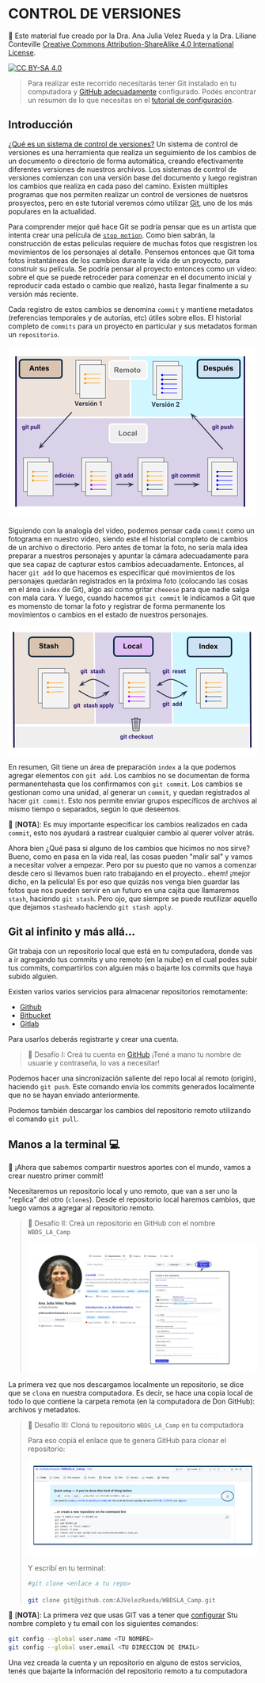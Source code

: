 # CONTROL DE VERSIONES


🚨 Este material fue creado por la Dra. Ana Julia Velez Rueda y la Dra. Liliane Conteville
[Creative Commons Attribution-ShareAlike 4.0 International License][cc-by-sa].

[![CC BY-SA 4.0][cc-by-sa-image]][cc-by-sa]

[cc-by-sa]: http://creativecommons.org/licenses/by-sa/4.0/
[cc-by-sa-image]: https://licensebuttons.net/l/by-sa/4.0/88x31.png
[cc-by-sa-shield]: https://img.shields.io/badge/License-CC%20BY--SA%204.0-lightgrey.svg

> Para realizar este recorrido necesitarás tener Git instalado en tu computadora y [GitHub adecuadamente](https://docs.github.com/es/get-started/quickstart/set-up-git) configurado. Podés encontrar un resumen de lo que necesitas en el [tutorial de configuración]().

##  Introducción

[¿Qué es un sistema de control de versiones?](#control-de-versiones)
Un sistema de control de versiones es una herramienta que realiza un seguimiento de los cambios de un documento o directorio de forma automática, creando efectivamente diferentes versiones de nuestros archivos. Los sistemas de control de versiones comienzan con una versión base del documento y luego registran los cambios que realiza en cada paso del camino. Existen múltiples programas que nos permiten realizar un control de versiones de nuetsros prosyectos, pero en este tutorial veremos cómo utilizar [Git](https://git-scm.com/downloads), uno de los más populares en la actualidad.

Para comprender mejor qué hace Git se podría pensar que es un artista que intenta crear una película de [`stop motion`](https://es.wikipedia.org/wiki/Animaci%C3%B3n_en_volumen). Como bien sabrán, la construcción de estas películas requiere de muchas fotos que resgistren los movimientos de los personajes al detalle. Pensemos entonces que Git toma fotos instantáneas de los cambios durante la vida de un proyecto, para construir su película. Se podría pensar al proyecto entonces como un video: sobre el que se puede retroceder para comenzar en el documento inicial y reproducir cada estado o cambio que realizó, hasta llegar finalmente a su versión más reciente.

Cada registro de estos cambios se denomina `commit` y mantiene metadatos (referencias temporales y de autorías, etc) útiles sobre ellos. El historial completo de `commits` para un proyecto en particular y sus metadatos forman un `repositorio`. 

![Git commits img](./assets/%5BES%5DCONTROL_DE_VERSIONES_schema1.png)

Siguiendo con la analogía del video, podemos pensar cada `commit` como un fotograma en nuestro video, siendo este el historial completo de cambios de un archivo o directorio. Pero antes de tomar la foto, no sería mala idea preparar a nuestros personajes y apuntar la cámara adecuadamente para que sea capaz de capturar estos cambios adecuadamente. Entonces, al hacer `git add` lo que hacemos es especificar qué movimientos de los personajes quedarán registrados en la próxima foto (colocando las cosas en el área `index` de Git), algo así como gritar `cheeese` para que nadie salga con mala cara. Y luego, cuando hacemos `git commit` le indicamos a Git que es momensto de tomar la foto y registrar de forma permanente los movimientos o cambios en el estado de nuestros personajes.

![Git areas](./assets/%5BES%5DCONTROL_DE_VERSIONES_git_areas.png)

En resumen, Git tiene un área de preparación `index` a la que podemos agregar elementos con `git add`. Los cambios no se documentan de forma permanentehasta que los confirmamos con `git commit`. Los cambios se gestionan como una unidad, al generar un `commit`, y quedan registrados al hacer `git commit`. Esto nos permite enviar grupos específicos de archivos al mismo tiempo o separados, según lo que deseemos.


📑 [**NOTA**]: Es muy importante especificar los cambios realizados en cada `commit`, esto nos ayudará a rastrear cualquier cambio al querer volver atrás.

Ahora bien ¿Qué pasa si alguno de los cambios que hicimos no nos sirve? Bueno, como en pasa en la vida real, las cosas pueden "malir sal" y vamos a necesitar volver a empezar. Pero por su puesto que no vamos a comenzar desde cero si llevamos buen rato trabajando en el proyecto.. ehem! ¡mejor dicho, en la película! Es por eso que quizás nos venga bien guardar las fotos que nos pueden servir en un futuro en una cajita que llamaremos `stash`, haciendo `git stash`. Pero ojo, que siempre se puede reutilizar aquello que dejamos `stasheado` haciendo `git stash apply`. 


## Git al infinito y más allá...

Git trabaja con un repositorio local que está en tu computadora, donde vas a ir agregando tus commits y uno remoto (en la nube) en el cual podes subir tus commits, compartirlos con alguien más o bajarte los commits que haya subido alguien.

Existen varios varios servicios para almacenar repositorios remotamente:

- [Github](https://github.com) 
- [Bitbucket](https://bitbucket.com)
- [Gitlab](https://gitlab.com/)

Para usarlos deberás registrarte y crear una cuenta. 

>
>🏅 Desafío I: Creá tu cuenta en [GitHub](https://github.com/) ¡Tené a mano tu nombre de usuarie y contraseña, lo vas a necesitar!
>

Podemos hacer una sincronización saliente del repo local al remoto (origin), haciendo `git push`. Este comando envía los commits generados localmente que no se hayan enviado anteriormente.

Podemos también descargar los cambios del repositorio remoto utilizando el comando `git pull`.



## Manos a la terminal 💻

🥳 ¡Ahora que sabemos compartir nuestros aportes con el mundo, vamos a crear nuestro primer commit!

Necesitaremos un repositorio local y uno remoto, que van a ser uno la "replica" del otro (`clones`). Desde el repositorio local haremos cambios, que luego vamos a agregar al repositorio remoto.

>
> 🏅 Desafío II: Creá un repositorio en GitHub con el nombre `WBDS_LA_Camp`
>
> ![](./assets/%5BES%5DCONTROL_DE_VERSIONES_create_a_repo.png)
>

La primera vez que nos descargamos localmente un repositorio, se dice que se `clona` en nuestra computadora. Es decir, se hace una copia local de todo lo que contiene la carpeta remota (en la computadora de Don GitHub): archivos y metadatos.


>
> 🏅 Desafío III: Cloná tu repositorio `WBDS_LA_Camp` en tu computadora
>
> Para eso copiá el enlace que te genera GitHub para clonar el repositorio:
>
> ![clone](./assets/%5BES%5DCONTROL_DE_VERSIONES_clone.png)
>
> Y escribí en tu terminal:
> ```bash
> #git clone <enlace a tu repo>
>
> git clone git@github.com:AJVelezRueda/WBDSLA_Camp.git
> ```
>

📑 [**NOTA**]: La primera vez que usas GIT vas a tener que [configurar](https://docs.github.com/en/get-started/getting-started-with-git/about-remote-repositories#cloning-with-ssh-urls) Stu nombre completo y tu email con los siguientes comandos:

```bash
git config --global user.name <TU NOMBRE>
git config --global user.email <TU DIRECCION DE EMAIL>
```

Una vez creada la cuenta y un repositorio en alguno de estos servicios, tenés que bajarte la información del repositorio remoto a tu computadora
